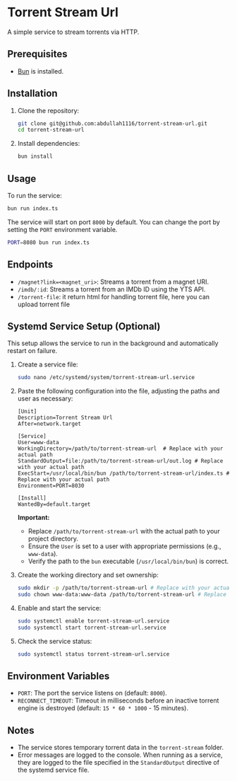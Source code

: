 # Torrent Stream Url

A simple service to stream torrents via HTTP.

## Prerequisites

- [Bun](https://bun.sh/) is installed.

## Installation

1.  Clone the repository:

    ```bash
    git clone git@github.com:abdullah1116/torrent-stream-url.git
    cd torrent-stream-url
    ```

2.  Install dependencies:

    ```bash
    bun install
    ```

## Usage

To run the service:

```bash
bun run index.ts
```

The service will start on port `8000` by default. You can change the port by setting the `PORT` environment variable.

```bash
PORT=8080 bun run index.ts
```

## Endpoints

- `/magnet?link=<magnet_uri>`: Streams a torrent from a magnet URI.
- `/imdb/:id`: Streams a torrent from an IMDb ID using the YTS API.
- `/torrent-file`: it return html for handling torrent file, here you can upload torrent file

## Systemd Service Setup (Optional)

This setup allows the service to run in the background and automatically restart on failure.

1.  Create a service file:

    ```bash
    sudo nano /etc/systemd/system/torrent-stream-url.service
    ```

2.  Paste the following configuration into the file, adjusting the paths and user as necessary:

    ```
    [Unit]
    Description=Torrent Stream Url
    After=network.target

    [Service]
    User=www-data
    WorkingDirectory=/path/to/torrent-stream-url  # Replace with your actual path
    StandardOutput=file:/path/to/torrent-stream-url/out.log # Replace with your actual path
    ExecStart=/usr/local/bin/bun /path/to/torrent-stream-url/index.ts # Replace with your actual path
    Environment=PORT=8030

    [Install]
    WantedBy=default.target
    ```

    **Important:**

    - Replace `/path/to/torrent-stream-url` with the actual path to your project directory.
    - Ensure the `User` is set to a user with appropriate permissions (e.g., `www-data`).
    - Verify the path to the `bun` executable (`/usr/local/bin/bun`) is correct.

3.  Create the working directory and set ownership:

    ```bash
    sudo mkdir -p /path/to/torrent-stream-url # Replace with your actual path
    sudo chown www-data:www-data /path/to/torrent-stream-url # Replace with your actual path
    ```

4.  Enable and start the service:

    ```bash
    sudo systemctl enable torrent-stream-url.service
    sudo systemctl start torrent-stream-url.service
    ```

5.  Check the service status:

    ```bash
    sudo systemctl status torrent-stream-url.service
    ```

## Environment Variables

- `PORT`: The port the service listens on (default: `8000`).
- `RECONNECT_TIMEOUT`: Timeout in milliseconds before an inactive torrent engine is destroyed (default: `15 * 60 * 1000` - 15 minutes).

## Notes

- The service stores temporary torrent data in the `torrent-stream` folder.
- Error messages are logged to the console. When running as a service, they are logged to the file specified in the `StandardOutput` directive of the systemd service file.
